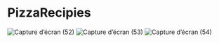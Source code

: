 # PizzaRecipies
![Capture d’écran (52)](https://github.com/Nouhaila25/PizzaRecipies/assets/116907282/f8d32af6-5d9c-46aa-844a-e20733d44c21)
![Capture d’écran (53)](https://github.com/Nouhaila25/PizzaRecipies/assets/116907282/12276431-ea3d-465b-bddc-30a0a7bbd207)
![Capture d’écran (54)](https://github.com/Nouhaila25/PizzaRecipies/assets/116907282/7f435c23-05a2-44f5-b402-bf0cd9833530)
